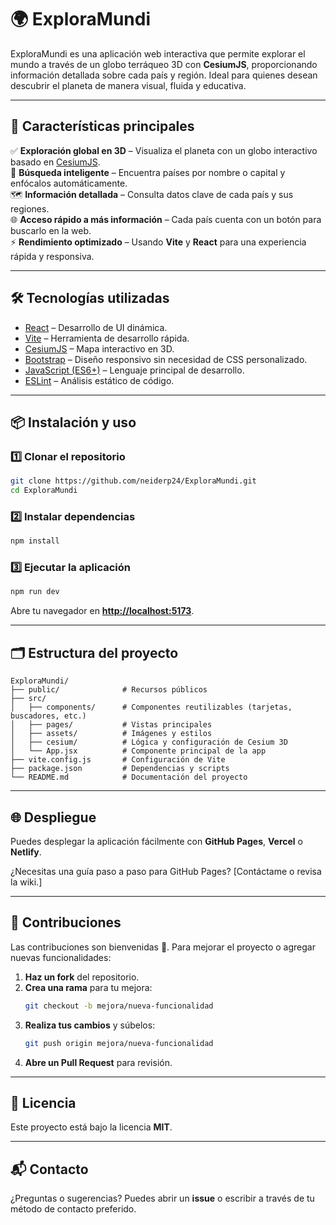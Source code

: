 
# 🌍 **ExploraMundi** 

ExploraMundi es una aplicación web interactiva que permite explorar el mundo a través de un globo terráqueo 3D con **CesiumJS**, proporcionando información detallada sobre cada país y región. Ideal para quienes desean descubrir el planeta de manera visual, fluida y educativa.

---

## 🚀 **Características principales**

✅ **Exploración global en 3D** – Visualiza el planeta con un globo interactivo basado en [CesiumJS](https://cesium.com/).  
🔎 **Búsqueda inteligente** – Encuentra países por nombre o capital y enfócalos automáticamente.  
🗺️ **Información detallada** – Consulta datos clave de cada país y sus regiones.  
🌐 **Acceso rápido a más información** – Cada país cuenta con un botón para buscarlo en la web.  
⚡ **Rendimiento optimizado** – Usando **Vite** y **React** para una experiencia rápida y responsiva.  

---

## 🛠️ **Tecnologías utilizadas**

- [React](https://reactjs.org/) – Desarrollo de UI dinámica.  
- [Vite](https://vitejs.dev/) – Herramienta de desarrollo rápida.  
- [CesiumJS](https://cesium.com/platform/cesiumjs/) – Mapa interactivo en 3D.  
- [Bootstrap](https://getbootstrap.com/) – Diseño responsivo sin necesidad de CSS personalizado.  
- [JavaScript (ES6+)](https://developer.mozilla.org/en-US/docs/Web/JavaScript) – Lenguaje principal de desarrollo.  
- [ESLint](https://eslint.org/) – Análisis estático de código.  

---

## 📦 **Instalación y uso**

### 1️⃣ Clonar el repositorio  
```bash
git clone https://github.com/neiderp24/ExploraMundi.git
cd ExploraMundi
```

### 2️⃣ Instalar dependencias  
```bash
npm install
```

### 3️⃣ Ejecutar la aplicación  
```bash
npm run dev
```
Abre tu navegador en **[http://localhost:5173](http://localhost:5173)**.

---

## 🗂️ **Estructura del proyecto**  

```plaintext
ExploraMundi/
├── public/              # Recursos públicos
├── src/
│   ├── components/      # Componentes reutilizables (tarjetas, buscadores, etc.)
│   ├── pages/           # Vistas principales
│   ├── assets/          # Imágenes y estilos
│   ├── cesium/          # Lógica y configuración de Cesium 3D
│   └── App.jsx          # Componente principal de la app
├── vite.config.js       # Configuración de Vite
├── package.json         # Dependencias y scripts
└── README.md            # Documentación del proyecto
```

---

## 🌐 **Despliegue**  

Puedes desplegar la aplicación fácilmente con **GitHub Pages**, **Vercel** o **Netlify**.

¿Necesitas una guía paso a paso para GitHub Pages? [Contáctame o revisa la wiki.]  

---

## 🤝 **Contribuciones**  

Las contribuciones son bienvenidas 🎉. Para mejorar el proyecto o agregar nuevas funcionalidades:  

1. **Haz un fork** del repositorio.  
2. **Crea una rama** para tu mejora:  
   ```bash
   git checkout -b mejora/nueva-funcionalidad
   ```
3. **Realiza tus cambios** y súbelos:  
   ```bash
   git push origin mejora/nueva-funcionalidad
   ```
4. **Abre un Pull Request** para revisión.  

---

## 📄 **Licencia**  

Este proyecto está bajo la licencia **MIT**.

---

## 📬 **Contacto**  

¿Preguntas o sugerencias? Puedes abrir un **issue** o escribir a través de tu método de contacto preferido.
